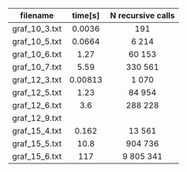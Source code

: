 |  **filename** |   **time[s]**  |    **N recursive calls**  |
|:-------------:|:--------------:| :------------------------:|
| graf_10_3.txt |     0.0036     |             191           |
| graf_10_5.txt |     0.0664     |           6 214           |
| graf_10_6.txt |     1.27       |          60 153           |
| graf_10_7.txt |     5.59       |         330 561           |
| graf_12_3.txt |     0.00813    |          1 070           |
| graf_12_5.txt |     1.23       |          84 954           |
| graf_12_6.txt |     3.6        |         288 228           |
| graf_12_9.txt |                |                           |  
| graf_15_4.txt |     0.162      |          13 561           |
| graf_15_5.txt |     10.8       |         904 736           |
| graf_15_6.txt |     117        |       9 805 341           |